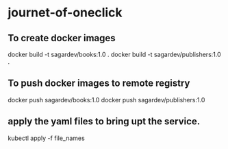 # journet-of-oneclick

## To create docker images
docker build -t sagardev/books:1.0 .
docker build -t sagardev/publishers:1.0 .

## To push docker images to remote registry
docker push sagardev/books:1.0
docker push sagardev/publishers:1.0

## apply the yaml files to bring upt the service.
kubectl apply -f file_names

